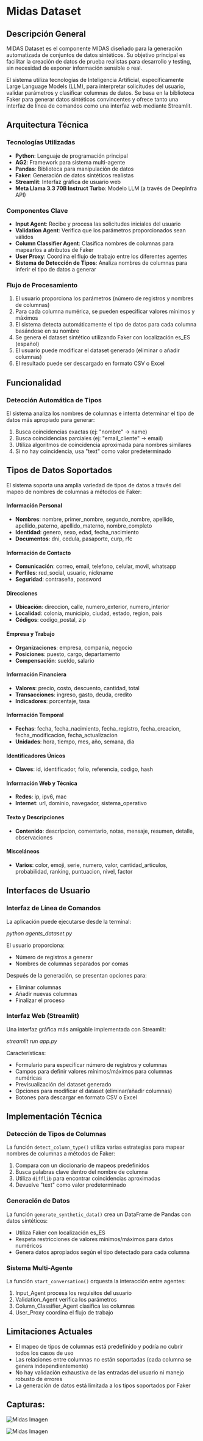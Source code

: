 # Midas Dataset

## Descripción General

MIDAS Dataset es el componente MIDAS diseñado para la generación automatizada de conjuntos de datos sintéticos. Su objetivo principal es facilitar la creación de datos de prueba realistas para desarrollo y testing, sin necesidad de exponer información sensible o real.

El sistema utiliza tecnologías de Inteligencia Artificial, específicamente Large Language Models (LLM), para interpretar solicitudes del usuario, validar parámetros y clasificar columnas de datos. Se basa en la biblioteca Faker para generar datos sintéticos convincentes y ofrece tanto una interfaz de línea de comandos como una interfaz web mediante Streamlit.

## Arquitectura Técnica

### Tecnologías Utilizadas
- **Python**: Lenguaje de programación principal
- **AG2**: Framework para sistema multi-agente
- **Pandas**: Biblioteca para manipulación de datos
- **Faker**: Generación de datos sintéticos realistas
- **Streamlit**: Interfaz gráfica de usuario web
- **Meta Llama 3.3 70B Instruct Turbo**: Modelo LLM (a través de DeepInfra API)

### Componentes Clave
- **Input Agent**: Recibe y procesa las solicitudes iniciales del usuario
- **Validation Agent**: Verifica que los parámetros proporcionados sean válidos
- **Column Classifier Agent**: Clasifica nombres de columnas para mapearlos a atributos de Faker
- **User Proxy**: Coordina el flujo de trabajo entre los diferentes agentes
- **Sistema de Detección de Tipos**: Analiza nombres de columnas para inferir el tipo de datos a generar

### Flujo de Procesamiento
1. El usuario proporciona los parámetros (número de registros y nombres de columnas)
2. Para cada columna numérica, se pueden especificar valores mínimos y máximos
3. El sistema detecta automáticamente el tipo de datos para cada columna basándose en su nombre
4. Se genera el dataset sintético utilizando Faker con localización es_ES (español)
5. El usuario puede modificar el dataset generado (eliminar o añadir columnas)
6. El resultado puede ser descargado en formato CSV o Excel

## Funcionalidad

### Detección Automática de Tipos
El sistema analiza los nombres de columnas e intenta determinar el tipo de datos más apropiado para generar:

1. Busca coincidencias exactas (ej: "nombre" → name)
2. Busca coincidencias parciales (ej: "email_cliente" → email)
3. Utiliza algoritmos de coincidencia aproximada para nombres similares
4. Si no hay coincidencia, usa "text" como valor predeterminado

## Tipos de Datos Soportados
El sistema soporta una amplia variedad de tipos de datos a través del mapeo de nombres de columnas a métodos de Faker:

#### Información Personal
- **Nombres**: nombre, primer_nombre, segundo_nombre, apellido, apellido_paterno, apellido_materno, nombre_completo
- **Identidad**: genero, sexo, edad, fecha_nacimiento
- **Documentos**: dni, cedula, pasaporte, curp, rfc

#### Información de Contacto
- **Comunicación**: correo, email, telefono, celular, movil, whatsapp
- **Perfiles**: red_social, usuario, nickname
- **Seguridad**: contraseña, password

#### Direcciones
- **Ubicación**: direccion, calle, numero_exterior, numero_interior
- **Localidad**: colonia, municipio, ciudad, estado, region, pais
- **Códigos**: codigo_postal, zip

#### Empresa y Trabajo
- **Organizaciones**: empresa, compania, negocio
- **Posiciones**: puesto, cargo, departamento
- **Compensación**: sueldo, salario

#### Información Financiera
- **Valores**: precio, costo, descuento, cantidad, total
- **Transacciones**: ingreso, gasto, deuda, credito
- **Indicadores**: porcentaje, tasa

#### Información Temporal
- **Fechas**: fecha, fecha_nacimiento, fecha_registro, fecha_creacion, fecha_modificacion, fecha_actualizacion
- **Unidades**: hora, tiempo, mes, año, semana, dia

#### Identificadores Únicos
- **Claves**: id, identificador, folio, referencia, codigo, hash

#### Información Web y Técnica
- **Redes**: ip, ipv6, mac
- **Internet**: url, dominio, navegador, sistema_operativo

#### Texto y Descripciones
- **Contenido**: descripcion, comentario, notas, mensaje, resumen, detalle, observaciones

#### Misceláneos
- **Varios**: color, emoji, serie, numero, valor, cantidad_articulos, probabilidad, ranking, puntuacion, nivel, factor

## Interfaces de Usuario

### Interfaz de Línea de Comandos
La aplicación puede ejecutarse desde la terminal:

*python agents_dataset.py*

El usuario proporciona:
- Número de registros a generar
- Nombres de columnas separados por comas

Después de la generación, se presentan opciones para:
- Eliminar columnas
- Añadir nuevas columnas
- Finalizar el proceso

### Interfaz Web (Streamlit)
Una interfaz gráfica más amigable implementada con Streamlit:

*streamlit run app.py*

Características:
- Formulario para especificar número de registros y columnas
- Campos para definir valores mínimos/máximos para columnas numéricas
- Previsualización del dataset generado
- Opciones para modificar el dataset (eliminar/añadir columnas)
- Botones para descargar en formato CSV o Excel

## Implementación Técnica

### Detección de Tipos de Columnas
La función `detect_column_type()` utiliza varias estrategias para mapear nombres de columnas a métodos de Faker:

1. Compara con un diccionario de mapeos predefinidos
2. Busca palabras clave dentro del nombre de columna
3. Utiliza `difflib` para encontrar coincidencias aproximadas
4. Devuelve "text" como valor predeterminado

### Generación de Datos
La función `generate_synthetic_data()` crea un DataFrame de Pandas con datos sintéticos:

- Utiliza Faker con localización es_ES
- Respeta restricciones de valores mínimos/máximos para datos numéricos
- Genera datos apropiados según el tipo detectado para cada columna

### Sistema Multi-Agente
La función `start_conversation()` orquesta la interacción entre agentes:

1. Input_Agent procesa los requisitos del usuario
2. Validation_Agent verifica los parámetros
3. Column_Classifier_Agent clasifica las columnas
4. User_Proxy coordina el flujo de trabajo

## Limitaciones Actuales

- El mapeo de tipos de columnas está predefinido y podría no cubrir todos los casos de uso
- Las relaciones entre columnas no están soportadas (cada columna se genera independientemente)
- No hay validación exhaustiva de las entradas del usuario ni manejo robusto de errores
- La generación de datos está limitada a los tipos soportados por Faker

## Capturas:

![Midas Imagen](https://github.com/warc0s/MIDAS/blob/main/Extra/Imagenes/Midas_Dataset_2_1.png?raw=true)

![Midas Imagen](https://github.com/warc0s/MIDAS/blob/main/Extra/Imagenes/Midas_Dataset_2_1_2.png?raw=true)